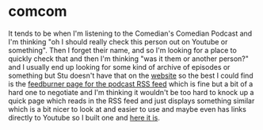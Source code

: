 comcom
======

It tends to be when I'm listening to the Comedian's Comedian Podcast and I'm thinking "oh I should really check this person out on Youtube or something". Then I forget their name, and so I'm looking for a place to quickly check that and then I'm thinking "was it them or another person?" and I usually end up looking for some kind of archive of episodes or something but Stu doesn't have that on the [website](http://www.comedianscomedian.com/) so the best I could find is the [feedburner page for the podcast RSS feed](http://feeds.feedburner.com/stuartgoldsmith) which is fine but a bit of a hard one to negotiate and I'm thinking it wouldn't be too hard to knock up a quick page which reads in the RSS feed and just displays something similar which is a bit nicer to look at and easier to use and maybe even has links directly to Youtube so I built one and [here it is](http://morganesque.github.io/comcom/).
